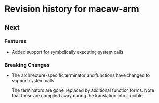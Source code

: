 # Revision history for macaw-arm

## Next

### Features

- Added support for symbolically executing system calls

### Breaking Changes

- The architecture-specific terminator and functions have changed to support system calls

  The terminators are gone, replaced by additional function forms. Note that these are compiled away during the translation into crucible.

